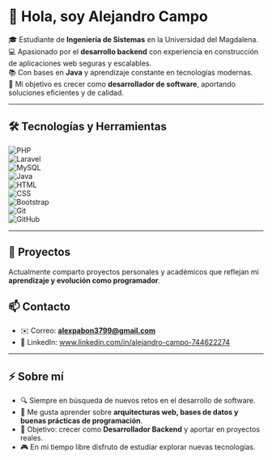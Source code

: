 # 👋 Hola, soy Alejandro Campo  

🎓 Estudiante de **Ingeniería de Sistemas** en la Universidad del Magdalena.  
💻 Apasionado por el **desarrollo backend** con experiencia en construcción de aplicaciones web seguras y escalables.  
📚 Con bases en **Java** y aprendizaje constante en tecnologías modernas.  
🚀 Mi objetivo es crecer como **desarrollador de software**, aportando soluciones eficientes y de calidad.  

---

## 🛠️ Tecnologías y Herramientas  

![PHP](https://img.shields.io/badge/PHP-777BB4?style=for-the-badge&logo=php&logoColor=white)  
![Laravel](https://img.shields.io/badge/Laravel-FF2D20?style=for-the-badge&logo=laravel&logoColor=white)  
![MySQL](https://img.shields.io/badge/MySQL-4479A1?style=for-the-badge&logo=mysql&logoColor=white)  
![Java](https://img.shields.io/badge/Java-007396?style=for-the-badge&logo=java&logoColor=white)  
![HTML](https://img.shields.io/badge/HTML5-E34F26?style=for-the-badge&logo=html5&logoColor=white)  
![CSS](https://img.shields.io/badge/CSS3-1572B6?style=for-the-badge&logo=css3&logoColor=white)  
![Bootstrap](https://img.shields.io/badge/Bootstrap-7952B3?style=for-the-badge&logo=bootstrap&logoColor=white)  
![Git](https://img.shields.io/badge/Git-F05032?style=for-the-badge&logo=git&logoColor=white)  
![GitHub](https://img.shields.io/badge/GitHub-181717?style=for-the-badge&logo=github&logoColor=white)  

---

## 🔗 Proyectos  
Actualmente comparto proyectos personales y académicos que reflejan mi **aprendizaje y evolución como programador**.

## 📫 Contacto  

- ✉️ Correo: **alexpabon3799@gmail.com**  
- 💼 LinkedIn: www.linkedin.com/in/alejandro-campo-744622274

---

## ⚡ Sobre mí  

- 🔍 Siempre en búsqueda de nuevos retos en el desarrollo de software.  
- 📖 Me gusta aprender sobre **arquitecturas web, bases de datos y buenas prácticas de programación**.  
- 🎯 Objetivo: crecer como **Desarrollador Backend** y aportar en proyectos reales.  
- 🎮 En mi tiempo libre disfruto de estudiar explorar nuevas tecnologías. 
